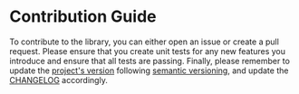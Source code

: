 # Contribution Guide
To contribute to the library, you can either open an issue or create a pull request. Please ensure that you create unit tests for any new features you introduce and ensure that all tests are passing.
Finally, please remember to update the [project's version](https://github.com/transferwise/tw-graceful-shutdown/blob/master/gradle.properties) following [semantic versioning](https://semver.org/), and update the [CHANGELOG](https://github.com/transferwise/tw-graceful-shutdown/blob/master/CHANGELOG.md) accordingly.